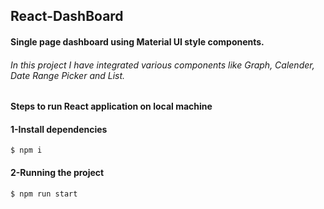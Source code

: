 ## React-DashBoard 
#### Single page dashboard using Material UI style components.

###### In this project I have integrated various components like Graph, Calender, Date Range Picker and List.

#### Steps to run React application on local machine

#### 1-Install dependencies
  
    $ npm i

#### 2-Running the project

    $ npm run start
    

